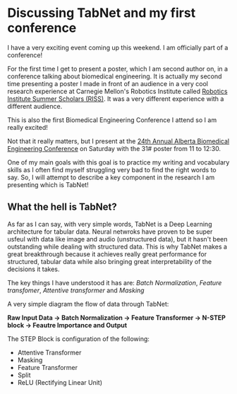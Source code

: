 # Discussing TabNet and my first conference

I have a very exciting event coming up this weekend. I am officially part of a conference! 

For the first time I get to present a poster, which I am second author on, in a conference talking about biomedical engineering. It is actually
my second time presenting a poster I made in front of an audience in a very cool research experience at Carnegie Mellon's Robotics Institute
called [Robotics Institute Summer Scholars (RISS)](https://riss.ri.cmu.edu/). It was a very different experience with a different audience. 

This is also the first Biomedical Engineering Conference I attend so I am really excited! 

Not that it really matters, but I present at the [24th Annual Alberta Biomedical Engineering Conference](https://schulich.ucalgary.ca/biomedical/news-events/annual-alberta-biomedical-engineering-conference) on Saturday with the 31# poster from 
11 to 12:30. 

One of my main goals with this goal is to practice my writing and vocabulary skills as I often find myself struggling very bad to find
the right words to say. So, I will attempt to describe a key component in the research I am presenting which is TabNet! 

## What the hell is TabNet? 

As far as I can say, with very simple words, TabNet is a Deep Learning architecture for tabular data. 
Neural netwroks have proven to be super usfeul with data like image and audio (unstructured data), but it hasn't been outstanding while dealing with structured data. This is why 
TabNet makes a great breakthrough because it achieves really great performance for structured, tabular data while also bringing great interpretability of the decisions it takes. 

The key things I have understood it has are: *Batch Normalization*, *Feature transfomer*, *Attentive transformer* and *Masking*

A very simple diagram the flow of data through TabNet: 

**Raw Input Data &rarr; Batch Normalization &rarr; Feature Transformer &rarr; N-STEP block &rarr; Feautre Importance and Output**

The STEP Block is configuration of the following: 
- Attentive Transformer
- Masking
- Feature Transformer
- Split
- ReLU (Rectifying Linear Unit)
